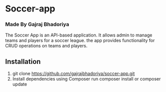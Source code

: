 # Soccer-app 
### Made By Gajraj Bhadoriya
The Soccer App is an API-based application. It allows admin to manage teams and players for a soccer league. the app provides functionality for CRUD operations on teams and players.

## Installation
1. git clone https://github.com/gajrajbhadoriya/soccer-app.git
2. Install dependencies using Composer run composer install or composer update




